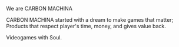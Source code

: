 We are CARBON MACHINA

CARBON MACHINA started with a dream to make games that matter; Products that respect player's time, money, and gives value back.



Videogames with Soul.

